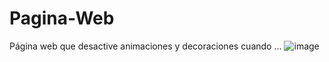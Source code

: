 # Pagina-Web
Página web que desactive animaciones y decoraciones cuando ...
![image](https://github.com/SILVIAGONZALEZ1/Pagina-Web/assets/105380047/0138eb40-809d-4a93-ad33-80a1c461c5b9)

